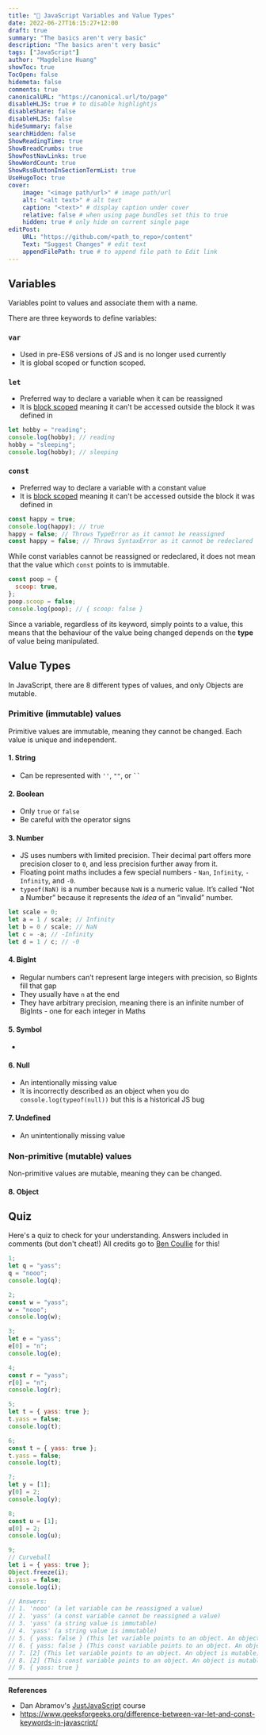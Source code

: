 ```yaml
---
title: "🧶 JavaScript Variables and Value Types"
date: 2022-06-27T16:15:27+12:00
draft: true
summary: "The basics aren't very basic"
description: "The basics aren't very basic"
tags: ["JavaScript"]
author: "Magdeline Huang"
showToc: true
TocOpen: false
hidemeta: false
comments: true
canonicalURL: "https://canonical.url/to/page"
disableHLJS: true # to disable highlightjs
disableShare: false
disableHLJS: false
hideSummary: false
searchHidden: false
ShowReadingTime: true
ShowBreadCrumbs: true
ShowPostNavLinks: true
ShowWordCount: true
ShowRssButtonInSectionTermList: true
UseHugoToc: true
cover:
    image: "<image path/url>" # image path/url
    alt: "<alt text>" # alt text
    caption: "<text>" # display caption under cover
    relative: false # when using page bundles set this to true
    hidden: true # only hide on current single page
editPost:
    URL: "https://github.com/<path_to_repo>/content"
    Text: "Suggest Changes" # edit text
    appendFilePath: true # to append file path to Edit link
---
```


## Variables

Variables point to values and associate them with a name.

There are three keywords to define variables:

### `var`

- Used in pre-ES6 versions of JS and is no longer used currently
- It is global scoped or function scoped.

### `let`

- Preferred way to declare a variable when it can be reassigned
- It is [block scoped](https://www.geeksforgeeks.org/javascript-es2015-block-scoping/) meaning it can't be accessed outside the block it was defined in

```javascript
let hobby = "reading";
console.log(hobby); // reading
hobby = "sleeping";
console.log(hobby); // sleeping
```

### `const`

- Preferred way to declare a variable with a constant value
- It is [block scoped](https://www.geeksforgeeks.org/javascript-es2015-block-scoping/) meaning it can't be accessed outside the block it was defined in

```javascript
const happy = true;
console.log(happy); // true
happy = false; // Throws TypeError as it cannot be reassigned
const happy = false; // Throws SyntaxError as it cannot be redeclared
```

While const variables cannot be reassigned or redeclared, it does not mean that the value which `const` points to is immutable.

```javascript
const poop = {
  scoop: true,
};
poop.scoop = false;
console.log(poop); // { scoop: false }
```

Since a variable, regardless of its keyword, simply points to a value, this means that the behaviour of the value being changed depends on the **type** of value being manipulated.

## Value Types

In JavaScript, there are 8 different types of values, and only Objects are mutable.

<!-- | Primitive (immutable) | Non-primitive (mutable)               |
| --------------------- | ------------------------------------- |
| String                | Object (including array and function) |
| Boolean               |                                       |
| Number                |                                       |
| BigInt                |                                       |
| Symbol                |                                       |
| Null                  |                                       |
| Undefined             |                                       | -->

### Primitive (immutable) values

Primitive values are immutable, meaning they cannot be changed. Each value is unique and independent.

#### 1. String

- Can be represented with `''`, `""`, or ` `` `

#### 2. Boolean

- Only `true` or `false`
- Be careful with the operator signs

#### 3. Number

- JS uses numbers with limited precision. Their decimal part offers more precision closer to `0`, and less precision further away from it.
- Floating point maths includes a few special numbers - `Nan`, `Infinity`, `-Infinity`, and `-0`.
- `typeof(NaN)` is a number because `NaN` is a numeric value. It’s called “Not a Number” because it represents the *idea* of an “invalid” number.

```javascript
let scale = 0;
let a = 1 / scale; // Infinity
let b = 0 / scale; // NaN
let c = -a; // -Infinity
let d = 1 / c; // -0
```

#### 4. BigInt

- Regular numbers can’t represent large integers with precision, so BigInts fill that gap
- They usually have `n` at the end
- They have arbitrary precision, meaning there is an infinite number of BigInts - one for each integer in Maths

#### 5. Symbol

-

#### 6. Null

- An intentionally missing value
- It is incorrectly described as an object when you do `console.log(typeof(null))` but this is a historical JS bug

#### 7. Undefined

- An unintentionally missing value

### Non-primitive (mutable) values

Non-primitive values are mutable, meaning they can be changed.

#### 8. Object

## Quiz

Here's a quiz to check for your understanding. Answers included in comments (but don't cheat!) All credits go to [Ben Coullie](https://github.com/bencoullie) for this!

```javascript
1;
let q = "yass";
q = "nooo";
console.log(q);

2;
const w = "yass";
w = "nooo";
console.log(w);

3;
let e = "yass";
e[0] = "n";
console.log(e);

4;
const r = "yass";
r[0] = "n";
console.log(r);

5;
let t = { yass: true };
t.yass = false;
console.log(t);

6;
const t = { yass: true };
t.yass = false;
console.log(t);

7;
let y = [1];
y[0] = 2;
console.log(y);

8;
const u = [1];
u[0] = 2;
console.log(u);

9;
// Curveball
let i = { yass: true };
Object.freeze(i);
i.yass = false;
console.log(i);

// Answers:
// 1. 'nooo' (a let variable can be reassigned a value)
// 2. 'yass' (a const variable cannot be reassigned a value)
// 3. 'yass' (a string value is immutable)
// 4. 'yass' (a string value is immutable)
// 5. { yass: false } (This let variable points to an object. An object is mutable)
// 6. { yass: false } (This const variable points to an object. An object is mutable)
// 7. [2] (This let variable points to an object. An object is mutable)
// 8. [2] (This const variable points to an object. An object is mutable)
// 9. { yass: true }
```

---

**References**

- Dan Abramov's [JustJavaScript](https://justjavascript.com/) course
- https://www.geeksforgeeks.org/difference-between-var-let-and-const-keywords-in-javascript/
